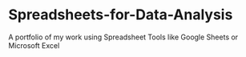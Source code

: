 # Spreadsheets-for-Data-Analysis
A portfolio of my work using Spreadsheet Tools like Google Sheets or Microsoft Excel
